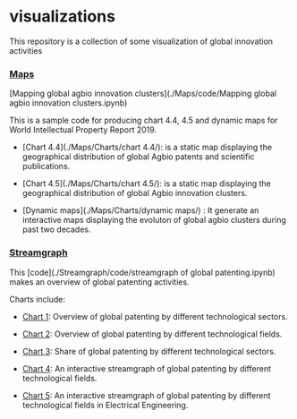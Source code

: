
# visualizations
This repository is a collection of some visualization of global innovation activities

### [Maps](./Maps/) 

[Mapping global agbio innovation clusters](./Maps/code/Mapping global agbio innovation clusters.ipynb)

This is a sample code for producing chart 4.4, 4.5 and dynamic maps for World Intellectual Property Report 2019. 

- [Chart 4.4](./Maps/Charts/chart 4.4/): is a static map displaying the geographical distribution of global Agbio patents and scientific publications.  

- [Chart 4.5](./Maps/Charts/chart 4.5/): is a static map displaying the geographical distribution of global Agbio innovation clusters.

- [Dynamic maps](./Maps/Charts/dynamic maps/)
: It generate an interactive maps displaying the evoluton of global agbio clusters during past two decades.


### [Streamgraph](./Streamgraph/) 

This [code](./Streamgraph/code/streamgraph of global patenting.ipynb) makes an overview of global patenting activities.

Charts include: 

- [Chart 1](./Streamgraph/charts/Chart1_pat_sector_since1900.html): Overview of global patenting by different technological sectors. 

- [Chart 2](./Streamgraph/charts/Chart2_pat_subsector_since1900.html): Overview of global patenting by different technological fields.

- [Chart 3](./Streamgraph/charts/Chart3_pat_subsector_share_since1990.png): Share of global patenting by different technological sectors.

- [Chart 4](./Streamgraph/charts/Chart4_pat_subsector_streamgraph_since1950.html): An interactive streamgraph of global patenting by different technological fields.

- [Chart 5](./Streamgraph/charts/Chart5_pat_subsector_streamgraph_EE_since1950.html): An interactive streamgraph of global patenting by different technological fields in Electrical Engineering. 
